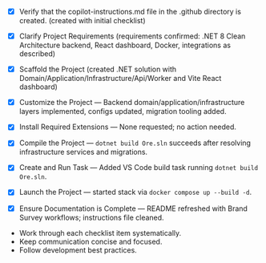 - [x] Verify that the copilot-instructions.md file in the .github directory is created. (created with initial checklist)

- [x] Clarify Project Requirements (requirements confirmed: .NET 8 Clean Architecture backend, React dashboard, Docker, integrations as described)

- [x] Scaffold the Project (created .NET solution with Domain/Application/Infrastructure/Api/Worker and Vite React dashboard)

- [x] Customize the Project — Backend domain/application/infrastructure layers implemented, configs updated, migration tooling added.

- [x] Install Required Extensions — None requested; no action needed.

- [x] Compile the Project — `dotnet build Ore.sln` succeeds after resolving infrastructure services and migrations.

- [x] Create and Run Task — Added VS Code build task running `dotnet build Ore.sln`.

- [x] Launch the Project — started stack via `docker compose up --build -d`.

- [x] Ensure Documentation is Complete — README refreshed with Brand Survey workflows; instructions file cleaned.

- Work through each checklist item systematically.
- Keep communication concise and focused.
- Follow development best practices.
